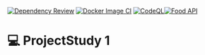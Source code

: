[![Dependency Review](https://github.com/KarynSilva/ProjectStudy_1/actions/workflows/dependency_review.yml/badge.svg)](https://github.com/KarynSilva/ProjectStudy_1/actions/workflows/dependency_review.yml) [![Docker Image CI](https://github.com/KarynSilva/ProjectStudy_1/actions/workflows/docker_image.yml/badge.svg)](https://github.com/KarynSilva/ProjectStudy_1/actions/workflows/docker_image.yml) [![CodeQL](https://github.com/KarynSilva/ProjectStudy_1/actions/workflows/codeql.yml/badge.svg)](https://github.com/KarynSilva/ProjectStudy_1/actions/workflows/codeql.yml)[![Food API](https://github.com/KarynSilva/ProjectStudy_1/actions/workflows/python_tests.yml/badge.svg)](https://github.com/KarynSilva/ProjectStudy_1/actions/workflows/python_tests.yml)
# 💻 ProjectStudy 1 
  
